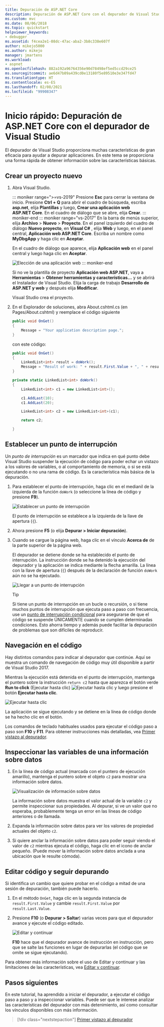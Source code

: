 ```yaml
---
title: Depuración de ASP.NET Core
description: Depuración de ASP.NET Core con el depurador de Visual Studio
ms.custom: mvc
ms.date: 08/06/2018
ms.topic: quickstart
helpviewer_keywords:
- debugger
ms.assetid: f4cea2e1-08dc-47ac-aba2-3b8c338e607f
author: mikejo5000
ms.author: mikejo
manager: jmartens
ms.workload:
- aspnet
ms.openlocfilehash: 882a192a96764356e90d78498ef5ed5ccd29ce25
ms.sourcegitcommit: ae6d47b09a439cd0e13180f5e89510e3e347fd47
ms.translationtype: HT
ms.contentlocale: es-ES
ms.lasthandoff: 02/08/2021
ms.locfileid: "99908347"
---
```

# <a name="quickstart-debug-aspnet-core-with-the-visual-studio-debugger"></a>Inicio rápido: Depuración de ASP.NET Core con el depurador de Visual Studio

El depurador de Visual Studio proporciona muchas características de gran eficacia para ayudar a depurar aplicaciones. En este tema se proporciona una forma rápida de obtener información sobre las características básicas.

## <a name="create-a-new-project"></a>Crear un proyecto nuevo

1. Abra Visual Studio.

    ::: moniker range=">=vs-2019"
    Presione **Esc** para cerrar la ventana de inicio. Presione **Ctrl + Q** para abrir el cuadro de búsqueda, escriba **asp.net**, elija **Plantillas** y luego, **Crear una aplicación web ASP.NET Core**. En el cuadro de diálogo que se abre, elija **Crear**.
    ::: moniker-end
    ::: moniker range="vs-2017"
    En la barra de menús superior, elija **Archivo** > **Nuevo** > **Proyecto**. En el panel izquierdo del cuadro de diálogo **Nuevo proyecto**, en **Visual C#** , elija **Web** y luego, en el panel central, **Aplicación web ASP.NET Core**. Escriba un nombre como **MyDbgApp** y haga clic en **Aceptar**.

    En el cuadro de diálogo que aparece, elija **Aplicación web** en el panel central y luego haga clic en **Aceptar**.

    ![Elección de una aplicación web](../debugger/media/dbg-qs-aspnet-choose-web-app.png)
    ::: moniker-end

    Si no ve la plantilla de proyecto **Aplicación web ASP.NET**, vaya a **Herramientas** > **Obtener herramientas y características…** y se abrirá el Instalador de Visual Studio. Elija la carga de trabajo **Desarrollo de ASP.NET y web** y después elija **Modificar**.

    Visual Studio crea el proyecto.

1. En el Explorador de soluciones, abra About.cshtml.cs (en Pages/About.cshtml) y reemplace el código siguiente

    ```csharp
    public void OnGet()
    {
        Message = "Your application description page.";
    }
    ```

    con este código:

    ```csharp
    public void OnGet()
    {
        LinkedList<int> result = doWork();
        Message = "Result of work: " + result.First.Value + ", " + result.First.Value;
    }

    private static LinkedList<int> doWork()
    {
        LinkedList<int> c1 = new LinkedList<int>();

        c1.AddLast(10);
        c1.AddLast(20);

        LinkedList<int> c2 = new LinkedList<int>(c1);

        return c2;

    }
    ```

## <a name="set-a-breakpoint"></a>Establecer un punto de interrupción

Un *punto de interrupción* es un marcador que indica en qué punto debe Visual Studio suspender la ejecución de código para poder echar un vistazo a los valores de variables, o al comportamiento de memoria, o si se está ejecutando o no una rama de código. Es la característica más básica de la depuración.

1. Para establecer el punto de interrupción, haga clic en el medianil de la izquierda de la función `doWork` (o seleccione la línea de código y presione **F9**).

    ![Establecer un punto de interrupción](../debugger/media/dbg-qs-set-breakpoint-aspnet.png)

    El punto de interrupción se establece a la izquierda de la llave de apertura (`{`).

1. Ahora presione **F5** (o elija **Depurar > Iniciar depuración**).

1. Cuando se cargue la página web, haga clic en el vínculo **Acerca de** de la parte superior de la página web.

    El depurador se detiene donde se ha establecido el punto de interrupción. La instrucción donde se ha detenido la ejecución del depurador y la aplicación se indica mediante la flecha amarilla. La línea con la llave de apertura (`{`) después de la declaración de función `doWork` aún no se ha ejecutado.

    ![Llegar a un punto de interrupción](../debugger/media/dbg-qs-hit-breakpoint-aspnet.png)

    > [!TIP]
    > Si tiene un punto de interrupción en un bucle o recursión, o si tiene muchos puntos de interrupción que ejecuta paso a paso con frecuencia, use un [punto de interrupción condicional](../debugger/using-breakpoints.md#BKMK_Specify_a_breakpoint_condition_using_a_code_expression) para asegurarse de que el código se suspende ÚNICAMENTE cuando se cumplen determinadas condiciones. Esto ahorra tiempo y además puede facilitar la depuración de problemas que son difíciles de reproducir.

## <a name="navigate-code"></a>Navegación en el código

Hay distintos comandos para indicar al depurador que continúe. Aquí se muestra un comando de navegación de código muy útil disponible a partir de Visual Studio 2017.

Mientras la ejecución está detenida en el punto de interrupción, mantenga el puntero sobre la instrucción `return c2` hasta que aparezca el botón verde **Run to click** (Ejecutar hasta clic) ![Ejecutar hasta clic](../debugger/media/dbg-tour-run-to-click.png) y luego presione el botón **Ejecutar hasta clic**.

![Ejecutar hasta clic](../debugger/media/dbg-qs-run-to-click-aspnet.png)

La aplicación se sigue ejecutando y se detiene en la línea de código donde se ha hecho clic en el botón.

Los comandos de teclado habituales usados para ejecutar el código paso a paso son **F10** y **F11**. Para obtener instrucciones más detalladas, vea [Primer vistazo al depurador](../debugger/debugger-feature-tour.md).

## <a name="inspect-variables-in-a-datatip"></a>Inspeccionar las variables de una información sobre datos

1. En la línea de código actual (marcada con el puntero de ejecución amarillo), mantenga el puntero sobre el objeto `c2` para mostrar una información sobre datos.

    ![Visualización de información sobre datos](../debugger/media/dbg-qs-data-tip-aspnet.png)

    La información sobre datos muestra el valor actual de la variable `c2` y permite inspeccionar sus propiedades. Al depurar, si ve un valor que no esperaba, probablemente tenga un error en las líneas de código anteriores o de llamada.

2. Expanda la información sobre datos para ver los valores de propiedad actuales del objeto `c2`.

3. Si quiere anclar la información sobre datos para poder seguir viendo el valor de `c2` mientras ejecuta el código, haga clic en el icono de anclar pequeño. (Puede mover la información sobre datos anclada a una ubicación que le resulte cómoda).

## <a name="edit-code-and-continue-debugging"></a>Editar código y seguir depurando

Si identifica un cambio que quiere probar en el código a mitad de una sesión de depuración, también puede hacerlo.

1. En el método `OnGet`, haga clic en la segunda instancia de `result.First.Value` y cambie `result.First.Value` por `result.Last.Value`.

1. Presione **F10** (o **Depurar > Saltar**) varias veces para que el depurador avance y ejecute el código editado.

    ![Editar y continuar](../debugger/media/dbg-qs-edit-and-continue-aspnet.png "Editar y continuar")

    **F10** hace que el depurador avance de instrucción en instrucción, pero que se salte las funciones en lugar de depurarlas (el código que se omite se sigue ejecutando).

Para obtener más información sobre el uso de Editar y continuar y las limitaciones de las características, vea [Editar y continuar](../debugger/edit-and-continue.md).

## <a name="next-steps"></a>Pasos siguientes

En este tutorial, ha aprendido a iniciar el depurador, a ejecutar el código paso a paso y a inspeccionar variables. Puede ser que le interese analizar las características del depurador con más detenimiento, así como consultar los vínculos disponibles con más información.

> [!div class="nextstepaction"]
> [Primer vistazo al depurador](../debugger/debugger-feature-tour.md)
